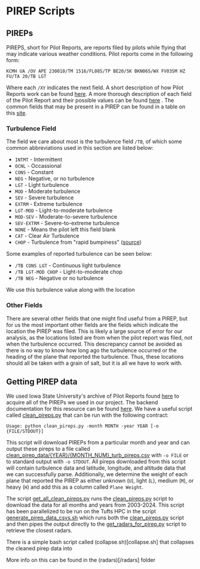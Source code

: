# PIREP Scripts

## PIREPs

PIREPS, short for Pilot Reports, are reports filed by pilots while flying that
may indicate various weather conditions. Pilot reports come in the 
following form:

```
KCMH UA /OV APE 230010/TM 1516/FL085/TP BE20/SK BKN065/WX FV03SM HZ FU/TA 20/TB LGT
```

Where each `/XY` indicates the next field. A short description of how Pilot 
Reports work can be found 
[here](https://skybrary.aero/articles/pilot-report-pirep). 
A more thorough description of each field of the Pilot Report and their 
possible values can be found 
[here](https://www.faa.gov/air_traffic/publications/atpubs/fs_html/chap8_section_1.html)
. The common fields that may be present in a PIREP can be found in a table on 
this [site](https://skybrary.aero/articles/pilot-report-pirep).

### Turbulence Field
The field we care about most is the turbulence field `/TB`, of 
which some common abbreviations used in this section are listed below:

* `INTMT` - Intermittent
* `OCNL` - Occassional
* `CONS` - Constant
* `NEG` - Negative, or no turbulence
* `LGT` - Light turbulence
* `MOD` - Moderate turbulence
* `SEV` - Severe turbulence
* `EXTRM` - Extreme turbulence
* `LGT-MOD` - Light-to-moderate turbulence
* `MOD-SEV` - Moderate-to-severe turbulence
* `SEV-EXTRM` - Severe-to-extreme turbulence
* `NONE` - Means the pilot left this field blank
* `CAT` - Clear Air Turbulence
* `CHOP` - Turbulence from "rapid bumpiness" ([source](https://www.faa.gov/air_traffic/publications/atpubs/pcg_html/glossary-c.html#$CHOP))

Some examples of reported turbulence can be seen below:
* `/TB CONS LGT` - Continuous light turbulence
* `/TB LGT-MOD CHOP` - Light-to-moderate chop
* `/TB NEG` - Negative or no turbulence

We use this turbulence value along with the location

### Other Fields
There are several other fields that one might find useful from a PIREP, but 
for us the most important other fields are the fields which indicate the 
location the PIREP was filed. This is likely a large source of error for 
our analysis, as the locations listed are from when the pilot report was 
filed, not when the turbulence occurred. This descrepancy cannot be avoided 
as there is no way to know how long ago the turbulence occurred or the heading 
of the plane that reported the turbulence. Thus, these locations should all be 
taken with a grain of salt, but it is all we have to work with.


## Getting PIREP data
We used Iowa State University's archive of Pilot Reports found 
[here](https://mesonet.agron.iastate.edu/request/gis/pireps.php) 
to acquire all of the PIREPs we used in our project. The backend 
documentation for this resource can be found 
[here](https://mesonet.agron.iastate.edu/cgi-bin/request/gis/pireps.py?help). 
We have a useful script called [clean_pireps.py](clean_pireps.py) that can 
be run with the following contract:

```
Usage: python clean_pireps.py -month MONTH -year YEAR [-o {FILE/STDOUT}]
```
This script will download PIREPs from a particular month and year and can 
output these pireps to a file called 
[clean_pirep_data/{YEAR}/{MONTH_NUM}_turb_pireps.csv](clean_pirep_data/2025/03_turb_pireps.csv)
 with `-o FILE` or to standard output with `-o STDOUT`. All pireps downloaded 
 from this script will contain turbulence data and latitude, longitude, and 
 altitude data that we can successfully parse. Additionally, we determine the 
 weight of each plane that reported the PIREP as either unknown (`U`), light 
 (`L`), medium (`M`), or heavy (`H`) and add this as a column 
 called `Plane Weight`.

The script [get_all_clean_pireps.py](get_all_clean_pireps.py) runs the 
[clean_pireps.py](clean_pireps.py) script to download the data for all
 months and years from 2003-2024. This script has been parallelized to be 
 run on the Tufts HPC in the script 
 [generate_pirep_data_csvs.sh](/hpc_scripts/generate_pirep_data_csvs.sh) 
 which runs both the [clean_pireps.py](clean_pireps.py) script and then 
 pipes the output directly to the 
 [get_radars_for_pirep.py](get_radars_for_pirep.py) 
 script to retrieve the closest radars.

There is a simple bash script called (collapse.sh)[collapse.sh] that collapses the cleaned pirep data into

More info on this can be found in the (radars)[/radars] folder